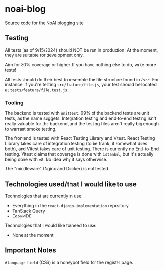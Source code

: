 # noai-blog

Source code for the NoAI blogging site

## Testing

All tests (as of 9/15/2024) should NOT be run in production. At the moment, they are suitable for development only.

Aim for 80% coverage or higher. If you have nothing else to do, write more tests!

All tests should do their best to resemble the file structure found in `/src`. For instance, if you're testing `src/feature/file.js`, your test should be located at `tests/feature/file.test.js`.

### Tooling

The backend is tested with `unittest`. 99% of the backend tests are unit tests, as the name suggets. Integration testing and end-to-end testing isn't really valuable for the backend, and the testing files aren't really big enough to warrant smoke testing.

The frontend is tested with React Testing Library and Vitest. React Testing Library takes care of integration testing (to be frank, it somewhat does both), and Vitest takes care of unit testing. There is currently no End-to-End testing. Vitest claims that coverage is done with `istanbul`, but it's actually being done with `v8`. No idea why it says otherwise.

The "middleware" (Nginx and Docker) is not tested.

## Technologies used/that I would like to use

Technologies that are currently in use:

- Everything in the `react-django-implementation` repository
- TanStack Query
- EasyMDE

Technologies that I would like to/need to use:

- None at the moment

## Important Notes

`#language-field` (CSS) is a honeypot field for the register page.
